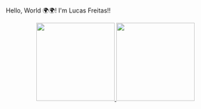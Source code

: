 Hello, World 🌍🌍! I'm Lucas Freitas!! 

<div align="center">
  <a href="https://github.com/lucasfreitas242">
  <img height="180em" src="https://github-readme-stats.vercel.app/api?username=lucasfreitas242&show_icons=true&theme=dark&include_all_commits=true&count_private=true"/>
  <img height="180em" src="https://github-readme-stats.vercel.app/api/top-langs/?username=lucasfreitas242&layout=compact&langs_count=7&theme=dark"/>
</div>
